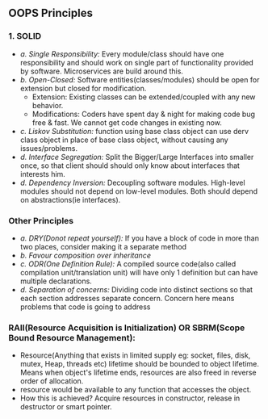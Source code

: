 ## OOPS Principles
### 1. SOLID
- *a. Single Responsibility:* Every module/class should have one responsibility and should work on single part of functionality provided by software. Microservices are build around this.
- *b. Open-Closed:* Software entities(classes/modules) should be open for extension but closed for modification.
  - Extension: Existing classes can be extended/coupled with any new behavior.
  - Modifications: Coders have spent day & night for making code bug free & fast. We cannot get code changes in existing now.
- *c. Liskov Substitution:* function using base class object can use derv class object in place of base class object, without causing any issues/problems.
- *d. Interface Segregation:* Split the Bigger/Large Interfaces into smaller once, so that client should should only know about interfaces that interests him.
- *d. Dependency Inversion:* Decoupling software modules. High-level modules should not depend on low-level modules. Both should depend on abstractions(ie interfaces).

### Other Principles
- *a. DRY(Donot repeat yourself):* If you have a block of code in more than two places, consider making it a separate method
- *b.  Favour composition over inheritance*
- *c. ODR(One Definition Rule):*    A compiled source code(also called compilation unit/translation unit) will have only 1 definition but can have multiple declarations.
- *d. Separation of concerns:* Dividing code into distinct sections so that each section addresses separate concern. Concern here means problems that code is going to address  

### RAII(Resource Acquisition is Initialization) OR SBRM(Scope Bound Resource Management):
- Resource(Anything that exists in limited supply eg: socket, files, disk, mutex, Heap, threads etc) lifetime should be bounded to object lifetime. Means when object's lifetime ends, resources are also freed in reverse order of allocation.
- resource would be available to any function that accesses the object. 
- How this is achieved? Acquire resources in constructor, release in destructor or smart pointer.

